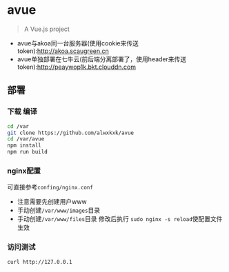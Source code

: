 # avue

> A Vue.js project
- avue与akoa同一台服务器(使用cookie来传送token):http://akoa.scaugreen.cn
- avue单独部署在七牛云(前后端分离部署了，使用header来传送token):http://peaywop1k.bkt.clouddn.com

## 部署
### 下载 编译
```bash
cd /var
git clone https://github.com/alwxkxk/avue
cd /var/avue
npm install
npm run build
```

### nginx配置
可直接参考`confing/nginx.conf`
- 注意需要先创建用户www
- 手动创建`/var/www/images`目录
- 手动创建`/var/www/files`目录
修改后执行 `sudo nginx -s reload`使配置文件生效

### 访问测试
```bash
curl http://127.0.0.1
```
